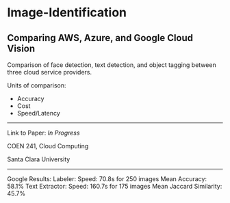 # Image-Identification 
## Comparing AWS, Azure, and Google Cloud Vision 

Comparison of face detection, text detection, and object tagging between three cloud service providers.

Units of comparison:
- Accuracy
- Cost
- Speed/Latency

---
Link to Paper: <i>In Progress</i>

COEN 241, Cloud Computing

Santa Clara University 

---

Google Results:
    Labeler:
        Speed: 70.8s for 250 images
        Mean Accuracy: 58.1%
    Text Extractor:
        Speed: 160.7s for 175 images
        Mean Jaccard Similarity: 45.7%